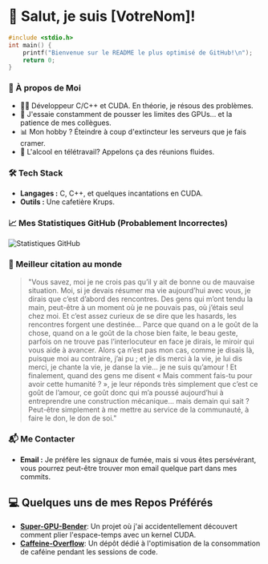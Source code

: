 # 👋 Salut, je suis [VotreNom]!

```c
#include <stdio.h>
int main() {
    printf("Bienvenue sur le README le plus optimisé de GitHub!\n");
    return 0;
}
```

### 🚀 À propos de Moi
- 🧑‍💻 Développeur C/C++ et CUDA. En théorie, je résous des problèmes.
- 🎯 J'essaie constamment de pousser les limites des GPUs... et la patience de mes collègues.
- 📊 Mon hobby ? Éteindre à coup d'extincteur les serveurs que je fais cramer.
- 🍺 L'alcool en télétravail? Appelons ça des réunions fluides.


### 🛠 Tech Stack
- **Langages :** C, C++, et quelques incantations en CUDA.
- **Outils :** Une cafetière Krups.

### 📈 Mes Statistiques GitHub (Probablement Incorrectes)
![Statistiques GitHub](https://github-readme-stats.vercel.app/api?username=Desramaux&show_icons=true&theme=tokyonight)

### 📜 Meilleur citation au monde
> "Vous savez, moi je ne crois pas qu’il y ait de bonne ou de mauvaise situation. Moi, si je devais résumer ma vie aujourd’hui avec vous, je dirais que c’est d’abord des rencontres. Des gens qui m’ont tendu la main, peut-être à un moment où je ne pouvais pas, où j’étais seul chez moi. Et c’est assez curieux de se dire que les hasards, les rencontres forgent une destinée... Parce que quand on a le goût de la chose, quand on a le goût de la chose bien faite, le beau geste, parfois on ne trouve pas l’interlocuteur en face je dirais, le miroir qui vous aide à avancer. Alors ça n’est pas mon cas, comme je disais là, puisque moi au contraire, j’ai pu ; et je dis merci à la vie, je lui dis merci, je chante la vie, je danse la vie... je ne suis qu’amour ! Et finalement, quand des gens me disent « Mais comment fais-tu pour avoir cette humanité ? », je leur réponds très simplement que c’est ce goût de l’amour, ce goût donc qui m’a poussé aujourd’hui à entreprendre une construction mécanique... mais demain qui sait ? Peut-être simplement à me mettre au service de la communauté, à faire le don, le don de soi."

### 📬 Me Contacter
- **Email :** Je préfère les signaux de fumée, mais si vous êtes persévérant, vous pourrez peut-être trouver mon email quelque part dans mes commits.

## 💻 Quelques uns de mes Repos Préférés
- **[Super-GPU-Bender](https://github.com/Desramaux/Super-GPU-Bender)**: Un projet où j'ai accidentellement découvert comment plier l'espace-temps avec un kernel CUDA.
- **[Caffeine-Overflow](https://github.com/Desramaux/Caffeine-Overflow)**: Un dépôt dédié à l'optimisation de la consommation de caféine pendant les sessions de code.
